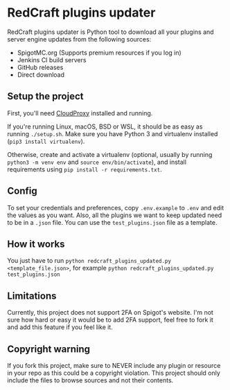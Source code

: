 # RedCraft plugins updater

RedCraft plugins updater is Python tool to download all your plugins and server engine updates from the following sources:

- SpigotMC.org (Supports premium resources if you log in)
- Jenkins CI build servers
- GitHub releases
- Direct download

## Setup the project

First, you'll need [CloudProxy](https://github.com/NoahCardoza/CloudProxy) installed and running.

If you're running Linux, macOS, BSD or WSL, it should be as easy as running `./setup.sh`. Make sure you have Python 3 and virtualenv installed (`pip3 install virtualenv`).

Otherwise, create and activate a virtualenv (optional, usually by running `python3 -m venv env` and `source env/bin/activate`), and install requirements using `pip install -r requirements.txt`.

## Config

To set your credentials and preferences, copy `.env.example` to `.env` and edit the values as you want.
Also, all the plugins we want to keep updated need to be in a `.json` file. You can use the `test_plugins.json` file as a template.

## How it works

You just have to run `python redcraft_plugins_updated.py <template_file.json>`, for example `python redcraft_plugins_updated.py test_plugins.json`

## Limitations

Currently, this project does not support 2FA on Spigot's website. I'm not sure how hard or easy it would be to add 2FA support, feel free to fork it and add this feature if you feel like it.

## Copyright warning

If you fork this project, make sure to NEVER include any plugin or resource in your repo as this could be a copyright violation.
This project should only include the files to browse sources and not their contents.
